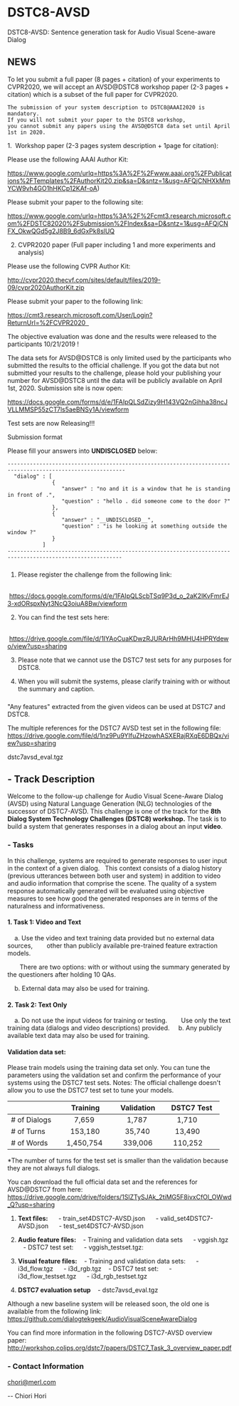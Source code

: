 # DSTC8-AVSD
DSTC8-AVSD: Sentence generation task for Audio Visual Scene-aware Dialog 

## NEWS

To let you submit a full paper (8 pages + citation) of your experiments to CVPR2020, we will accept an AVSD@DSTC8 workshop paper (2-3 pages + citation) which is a subset of the full paper for CVPR2020.

```
The submission of your system description to DSTC8@AAAI2020 is mandatory.
If you will not submit your paper to the DSTC8 workshop, 
you cannot submit any papers using the AVSD@DSTC8 data set until April 1st in 2020. 
```

1.  Workshop paper (2-3 pages system description + 1page for citation):

Please use the following AAAI Author Kit:                     

https://www.google.com/urlq=https%3A%2F%2Fwww.aaai.org%2FPublications%2FTemplates%2FAuthorKit20.zip&sa=D&sntz=1&usg=AFQjCNHXkMmYCW9vh4GO1hHKCp12KAf-oA)

Please submit your paper to the following site:                     

https://www.google.com/urlq=https%3A%2F%2Fcmt3.research.microsoft.com%2FDSTC82020%2FSubmission%2FIndex&sa=D&sntz=1&usg=AFQjCNFX_OkwQGd5g2J8B9_6dGxPk8slUQ

2. CVPR2020 paper (Full paper including 1 and more experiments and analysis)

Please use the following CVPR Author Kit:                    

http://cvpr2020.thecvf.com/sites/default/files/2019-09/cvpr2020AuthorKit.zip

Please submit your paper to the following link:                    

https://cmt3.research.microsoft.com/User/Login?ReturnUrl=%2FCVPR2020  


The objective evaluation was done and the results were released to the participants 10/21/2019 !

The data sets for AVSD@DSTC8 is only limited used by the participants who submitted the results to the official challenge.
If you got the data but not submitted your results to the challenge,
please hold your publishing your number for AVSD@DSTC8 until the data will be publicly available on April 1st, 2020.
Submission site is now open:

https://docs.google.com/forms/d/e/1FAIpQLSdZizy9H143VQ2nGihha38ncJVLLMMSP55zCT7ls5aeBNSy1A/viewform

Test sets are now Releasing!!! 

Submission format

Please fill your answers into __UNDISCLOSED__ below:

```
-----------------------------------------------------------------------------------------------------------
  "dialog" : [
              {
                 "answer" : "no and it is a window that he is standing in front of .",
                 "question" : "hello . did someone come to the door ?"
              },
              {
                 "answer" : "__UNDISCLOSED__",
                 "question" : "is he looking at something outside the window ?"
              }
           ]
----------------------------------------------------------------------------------------------------------
```

###
1. Please register the challenge from the following link:

   https://docs.google.com/forms/d/e/1FAIpQLScbTSq9P3d_o_2aK2IKvFmrEJ3-xdORspxNyt3NcQ3oiuA8Bw/viewform

2. You can find the test sets here: 

   https://drive.google.com/file/d/1IYAoCuaKDwzRJURArHh9MHU4HPRYdewo/view?usp=sharing

3. Please note that we cannot use the DSTC7 test sets for any purposes for DSTC8.

4. When you will submit the systems, please clarify training with or without the summary and caption.


###

"Any features" extracted from the given videos can be used at DSTC7 and DSTC8.

The multiple references for the DSTC7 AVSD test set in the following file:
https://drive.google.com/file/d/1nz9Pu9YIfuZHzowhASXERajRXqE6DBQx/view?usp=sharing


dstc7avsd_eval.tgz 

## - Track Description
Welcome to the follow-up challenge for Audio Visual Scene-Aware Dialog (AVSD) using Natural Language Generation (NLG) technologies of the successor of DSTC7-AVSD. This challenge is one of the track for the **8th Dialog System Technology Challenges (DSTC8) workshop.**
The task is to build a system that generates responses in a dialog about an input **video**.

### - Tasks

In this challenge, systems are required to generate responses to user input in the context of a given dialog.  
This context consists of a dialog history (previous utterances between both user and system) in addition to video and audio information that comprise the scene. 
The quality of a system response automatically generated will be evaluated using objective measures to see how good the generated responses are in terms of the naturalness and informativeness.

#### 1. Task 1: Video and Text 
    a. Use the video and text training data provided but no external data sources, 
       other than publicly available pre-trained feature extraction models.

       There are two options: with or without using the summary generated by the questioners after holding 10 QAs.

    b. External data may also be used for training.

#### 2. Task 2: Text Only 
    a. Do not use the input videos for training or testing. 
       Use only the text training data (dialogs and video descriptions) provided. 
    b. Any publicly available text data may also be used for training.
    
    
#### Validation data set:

Please train models using the training data set only.
You can tune the parameters using the validation set and confirm the performance of your systems using the DSTC7 test sets.
Notes: The official challenge doesn't allow you to use the DSTC7 test set to tune your models.

|               |    Training    |  Validation   |   DSTC7 Test  |
| ------------- | -------------- | ------------- | ------------- |
| # of Dialogs  |       7,659    |      1,787    |      1,710    |   
| # of Turns    |     153,180    |     35,740    |     13,490    |
| # of Words    |   1,450,754    |    339,006    |    110,252    |

*The number of turns for the test set is smaller than the validation
because they are not always full dialogs.

You can download the full official data set and the references for AVSD@DSTC7 from here:
https://drive.google.com/drive/folders/1SlZTySJAk_2tiMG5F8ivxCfOl_OWwd_Q?usp=sharing

1. **Text files:**
     - train_set4DSTC7-AVSD.json
     - valid_set4DSTC7-AVSD.json
     - test_set4DSTC7-AVSD.json

2. **Audio feature files:**
   - Training and validation data sets
     - vggish.tgz 
   - DSTC7 test set:
     - vggish_testset.tgz: 

3. **Visual feature files:**
   - Training and validation data sets:
     - i3d_flow.tgz 
     - i3d_rgb.tgz
   - DSTC7 test set:
     - i3d_flow_testset.tgz
     - i3d_rgb_testset.tgz

4. **DSTC7 evaluation setup**
   - dstc7avsd_eval.tgz


Although a new baseline system will be released soon, the old one is available from the following link:
https://github.com/dialogtekgeek/AudioVisualSceneAwareDialog

You can find more information in the following DSTC7-AVSD overview paper:
http://workshop.colips.org/dstc7/papers/DSTC7_Task_3_overview_paper.pdf

### - Contact Information
chori@merl.com

-- 
Chiori Hori
